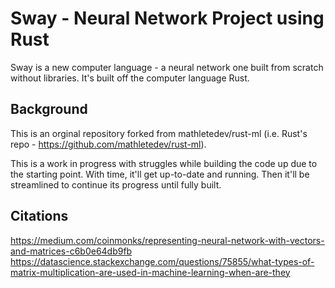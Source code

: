 # Sway - Neural Network Project using Rust
Sway is a new computer language - a neural network one built from scratch without libraries. It's built off the computer language Rust.

## Background
This is an orginal repository forked from mathletedev/rust-ml (i.e. Rust's repo - https://github.com/mathletedev/rust-ml). 

This is a work in progress with struggles while building the code up due to the starting point. With time, it'll get up-to-date and running. Then it'll be streamlined to continue its progress until fully built.

## Citations
https://medium.com/coinmonks/representing-neural-network-with-vectors-and-matrices-c6b0e64db9fb
https://datascience.stackexchange.com/questions/75855/what-types-of-matrix-multiplication-are-used-in-machine-learning-when-are-they

